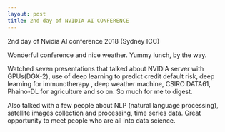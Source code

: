 ```yaml
---
layout: post
title: 2nd day of NVIDIA AI CONFERENCE
---
```



2nd day of Nvidia AI conference 2018 (Sydney ICC)

Wonderful conference and nice weather. Yummy lunch, by the way.

Watched seven presentations that talked about NVIDIA server with GPUs(DGX-2), use of deep learning to predict credit default risk, deep learning for immunotherapy , deep weather machine, CSIRO DATA61, Phaino-DL for agriculture and so on. So much for me to digest. 

Also talked with a few people about NLP (natural language processing), satellite images collection and processing, time series data. Great opportunity to meet people who are all into data science.
